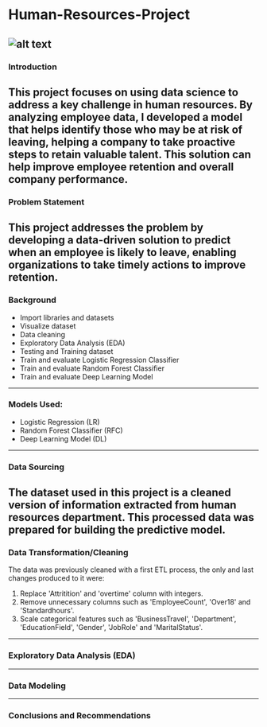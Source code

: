 # Human-Resources-Project
![alt text](https://github.com/Mauricie8/Human-Resources-Project/blob/main/human-resources-introduction.jpg)
---
### Introduction
This project focuses on using data science to address a key challenge in human resources. By analyzing employee data, I developed a model that helps identify those who may be at risk of leaving, helping a company to take proactive steps to retain valuable talent. This solution can help improve employee retention and overall company performance. 
---
### Problem Statement
This project addresses the problem by developing a data-driven solution to predict when an employee is likely to leave, enabling organizations to take timely actions to improve retention.
---
### Background
- Import libraries and datasets
- Visualize dataset
- Data cleaning
- Exploratory Data Analysis (EDA)
- Testing and Training dataset
- Train and evaluate Logistic Regression Classifier
- Train and evaluate Random Forest Classifier
- Train and evaluate Deep Learning Model
---
### Models Used:
- Logistic Regression (LR)
- Random Forest Classifier (RFC)
- Deep Learning Model (DL)
---
### Data Sourcing
The dataset used in this project is a cleaned version of information extracted from human resources department. This processed data was prepared for building the predictive model.
---
### Data Transformation/Cleaning
The data was previously cleaned with a first ETL process, the only and last changes produced to it were:
1) Replace 'Attritition' and 'overtime' column with integers.
2) Remove unnecessary columns such as 'EmployeeCount', 'Over18' and 'Standardhours'.
3) Scale categorical features such as 'BusinessTravel', 'Department', 'EducationField', 'Gender', 'JobRole' and 'MaritalStatus'.
---
### Exploratory Data Analysis (EDA)

---
### Data Modeling

---
### Conclusions and Recommendations




